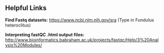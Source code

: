 ## Helpful Links

**Find Fastq datasets:**
https://www.ncbi.nlm.nih.gov/sra
(Type in Fundulus heteroclitus)

**Interpreting fastQC .html output files:** 
http://www.bioinformatics.babraham.ac.uk/projects/fastqc/Help/3%20Analysis%20Modules/
